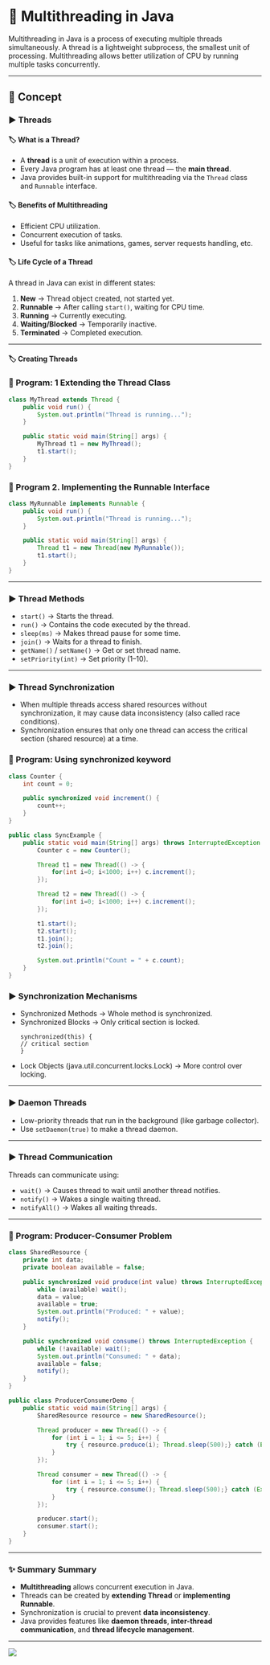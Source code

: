 # 🚀 Multithreading in Java

Multithreading in Java is a process of executing multiple threads simultaneously. A thread is a lightweight subprocess, the smallest unit of processing. Multithreading allows better utilization of CPU by running multiple tasks concurrently.

---

## 📘 Concept

### ▶️ Threads

#### 🏷️ What is a Thread?

* A **thread** is a unit of execution within a process.
* Every Java program has at least one thread — the **main thread**.
* Java provides built-in support for multithreading via the `Thread` class and `Runnable` interface.

#### 🏷️ Benefits of Multithreading

* Efficient CPU utilization.
* Concurrent execution of tasks.
* Useful for tasks like animations, games, server requests handling, etc.

#### 🏷️ Life Cycle of a Thread

A thread in Java can exist in different states:

1. **New** → Thread object created, not started yet.
2. **Runnable** → After calling `start()`, waiting for CPU time.
3. **Running** → Currently executing.
4. **Waiting/Blocked** → Temporarily inactive.
5. **Terminated** → Completed execution.

---

#### 🏷️ Creating Threads

### 📝 Program: 1 Extending the Thread Class

```java
class MyThread extends Thread {
    public void run() {
        System.out.println("Thread is running...");
    }

    public static void main(String[] args) {
        MyThread t1 = new MyThread();
        t1.start();
    }
}
```

### 📝 Program 2. Implementing the Runnable Interface

```java
class MyRunnable implements Runnable {
    public void run() {
        System.out.println("Thread is running...");
    }

    public static void main(String[] args) {
        Thread t1 = new Thread(new MyRunnable());
        t1.start();
    }
}
```

---

### ▶️ Thread Methods

* `start()` → Starts the thread.
* `run()` → Contains the code executed by the thread.
* `sleep(ms)` → Makes thread pause for some time.
* `join()` → Waits for a thread to finish.
* `getName()` / `setName()` → Get or set thread name.
* `setPriority(int)` → Set priority (1–10).

---

### ▶️ Thread Synchronization

- When multiple threads access shared resources without synchronization, it may cause data inconsistency (also called race conditions).  
- Synchronization ensures that only one thread can access the critical section (shared resource) at a time.

### 📝 Program: Using synchronized keyword

```java
class Counter {
    int count = 0;

    public synchronized void increment() {
        count++;
    }
}

public class SyncExample {
    public static void main(String[] args) throws InterruptedException {
        Counter c = new Counter();

        Thread t1 = new Thread(() -> {
            for(int i=0; i<1000; i++) c.increment();
        });

        Thread t2 = new Thread(() -> {
            for(int i=0; i<1000; i++) c.increment();
        });

        t1.start();
        t2.start();
        t1.join();
        t2.join();

        System.out.println("Count = " + c.count);
    }
}
```

### ▶️️ Synchronization Mechanisms

- Synchronized Methods → Whole method is synchronized.
- Synchronized Blocks → Only critical section is locked.
    ```
    synchronized(this) {
    // critical section
    }
    ```
- Lock Objects (java.util.concurrent.locks.Lock) → More control over locking.

---

### ▶️️ Daemon Threads

* Low-priority threads that run in the background (like garbage collector).
* Use `setDaemon(true)` to make a thread daemon.

---

### ▶️ Thread Communication

Threads can communicate using:

* `wait()` → Causes thread to wait until another thread notifies.
* `notify()` → Wakes a single waiting thread.
* `notifyAll()` → Wakes all waiting threads.

---

### 📝 Program: Producer-Consumer Problem

```java
class SharedResource {
    private int data;
    private boolean available = false;

    public synchronized void produce(int value) throws InterruptedException {
        while (available) wait();
        data = value;
        available = true;
        System.out.println("Produced: " + value);
        notify();
    }

    public synchronized void consume() throws InterruptedException {
        while (!available) wait();
        System.out.println("Consumed: " + data);
        available = false;
        notify();
    }
}

public class ProducerConsumerDemo {
    public static void main(String[] args) {
        SharedResource resource = new SharedResource();

        Thread producer = new Thread(() -> {
            for (int i = 1; i <= 5; i++) {
                try { resource.produce(i); Thread.sleep(500);} catch (Exception e) {}
            }
        });

        Thread consumer = new Thread(() -> {
            for (int i = 1; i <= 5; i++) {
                try { resource.consume(); Thread.sleep(500);} catch (Exception e) {}
            }
        });

        producer.start();
        consumer.start();
    }
}
```

---

### ✨ Summary Summary

* **Multithreading** allows concurrent execution in Java.
* Threads can be created by **extending Thread** or **implementing Runnable**.
* Synchronization is crucial to prevent **data inconsistency**.
* Java provides features like **daemon threads**, **inter-thread communication**, and **thread lifecycle management**.

---

[![](https://img.shields.io/badge/Go_Back-🔙-d6cadd?style=for-the-badge&labelColor=d6cadd)](../../../../../../README.md)

